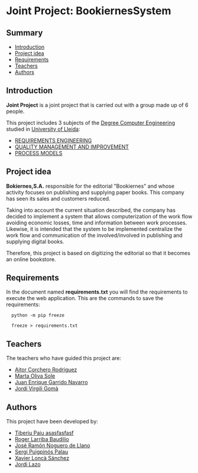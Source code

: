 # Joint Project: BookiernesSystem
## Summary
  - [Introduction](#introduction)
  - [Project idea](#project-idea)
  - [Requirements](#requirements)
  - [Teachers](#teachers)
  - [Authors](#authors)

## Introduction
**Joint Project** is a joint project that is carried out with a group made up of 6 people.

This project includes 3 subjects of the [Degree Computer Engineering](http://www.grauinformatica.udl.cat/en) studied in [University of Lleida](http://www.udl.es/ca/):
- [REQUIREMENTS ENGINEERING](https://guiadocent.udl.cat/pdf/en/102052)
- [QUALITY MANAGEMENT AND IMPROVEMENT](https://guiadocent.udl.cat/pdf/en/102053)
- [PROCESS MODELS](https://guiadocent.udl.cat/pdf/en/102054)

## Project idea
**Bokiernes,S.A.** responsible for the editorial "Bookiernes" and whose activity focuses on publishing and supplying paper books. This company has seen its sales and customers reduced.

Taking into account the current situation described, the company has decided to implement a system that allows computerization of the work flow avoiding economic losses, time and information between work processes. Likewise, it is intended that the system to be implemented centralize the work flow and communication of the
involved/involved in publishing and supplying digital books.

Therefore, this project is based on digitizing the editorial so that it becomes an online bookstore.

## Requirements
In the document named **requirements.txt** you will find the requirements to execute the web application.
This are the commands to save the requirements:
```
  python -m pip freeze
``` 
```
  freeze > requirements.txt
```
## Teachers
The teachers who have guided this project are:
- [Aitor Corchero Rodríguez](https://github.com/aolite)
- [Marta Oliva Sole](https://github.com/JordiLazo)
- [Juan Enrique Garrido Navarro](https://github.com/JordiLazo)
- [Jordi Virgili Gomà](https://github.com/JordiLazo)

## Authors
This project have been developed by:
- [Tiberiu Paiu asasfasfasf](https://github.com/sergiPuigpinosPalau)
- [Roger Larriba Baudilio](https://github.com/sergiPuigpinosPalau)
- [José Ramón Noguero de Llano](https://github.com/sergiPuigpinosPalau)
- [Sergi Puigpinós Palau](https://github.com/sergiPuigpinosPalau)
- [Xavier Loncà Sánchez](https://github.com/sergiPuigpinosPalau)
- [Jordi Lazo](https://github.com/JordiLazo)
